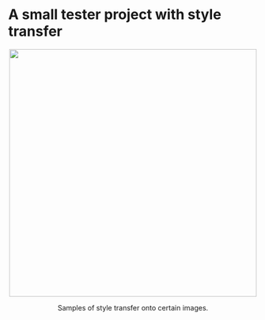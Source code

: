 # A small tester project with style transfer

<p align="center">
<img src="https://github.com/kamcbk/GeneralProjects/edit/master/SDSS%20Galaxies/README.MD" height="500" width="500">
</p>
<p align="center">
  Samples of style transfer onto certain images.
</p>
<br>
